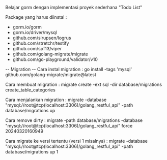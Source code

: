 Belajar gorm dengan implementasi proyek sederhana "Todo List"

Package yang harus diinstal :
- gorm.io/gorm
- gorm.io/driver/mysql
- github.com/sirupsen/logrus
- github.com/stretchr/testify
- github.com/spf13/viper
- github.com/golang-migrate/migrate
- github.com/go-playground/validator/v10

-- Migration --
Cara instal migration : go install -tags 'mysql' github.com/golang-migrate/migrate@latest

Cara membuat migration : migrate create -ext sql -dir database/migrations create_table_categories

Cara menjalankan migration : migrate -database "mysql://root@tcp(localhost:3306)/golang_restful_api" -path database/migrations up

Cara remove dirty : migrate -path database/migrations -database "mysql://root@tcp(localhost:3306)/golang_restful_api" force 20240320160949

Cara migrate ke versi tertentu (versi 1 misalnya) : migrate -database "mysql://root@tcp(localhost:3306)/golang_restful_api" -path database/migrations up 1